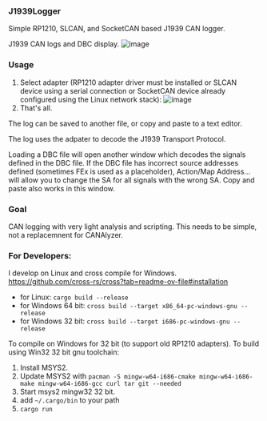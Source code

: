 ### J1939Logger
Simple RP1210, SLCAN, and SocketCAN based J1939 CAN logger.

J1939 CAN logs and DBC display.
![image](https://github.com/SolidDesignNet/j1939logger/assets/1972001/d7596418-933e-428e-9f7e-9170cb49a768)

### Usage 

1. Select adapter (RP1210 adapter driver must be installed or SLCAN device using a serial connection or SocketCAN device already configured using the Linux network stack):
![image](https://github.com/SolidDesignNet/j1939logger/assets/1972001/402f00df-0211-40cf-b758-5937fe3bc75b)
2. That's all.

The log can be saved to another file, or copy and paste to a text editor.

The log uses the adpater to decode the J1939 Transport Protocol.

Loading a DBC file will open another window which decodes the signals defined in the DBC file.  If the DBC file has incorrect source addresses defined (sometimes FEx is used as a placeholder), Action/Map Address... will allow you to change the SA for all signals with the wrong SA.  Copy and paste also works in this window.

### Goal
CAN logging with very light analysis and scripting.  This needs to be simple, not a replacemnent for CANAlyzer.

### For Developers:

I develop on Linux and cross compile for Windows. https://github.com/cross-rs/cross?tab=readme-ov-file#installation 

* for Linux: `cargo build --release`
* for Windows 64 bit: `cross build --target x86_64-pc-windows-gnu --release`
* for Windows 32 bit: `cross build --target i686-pc-windows-gnu --release`

To compile on Windows for 32 bit (to support old RP1210 adapters). To build using Win32 32 bit gnu toolchain:

1. Install MSYS2.
2. Update MSYS2 with `pacman -S mingw-w64-i686-cmake mingw-w64-i686-make mingw-w64-i686-gcc curl tar git --needed`
3. Start msys2 mingw32 32 bit.
4. add `~/.cargo/bin` to your path
5. `cargo run`
